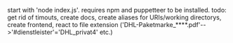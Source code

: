 start with 'node index.js'. requires npm and puppetteer to be installed.
todo: get rid of timouts, create docs, create aliases for URIs/working directorys, create frontend, react to file extension ('DHL-Paketmarke_****.pdf'-->'#dienstleister'='DHL_privat4' etc.)